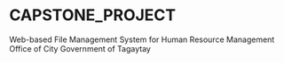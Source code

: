 # CAPSTONE_PROJECT
Web-based File Management System for Human Resource Management Office of City Government of Tagaytay
